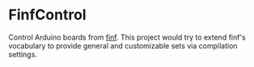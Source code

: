FinfControl
===========

Control Arduino boards from [finf](https://github.com/lpereira/finf). This project would try to extend finf's vocabulary to provide general and customizable sets via compilation settings.
